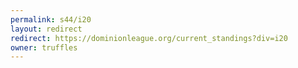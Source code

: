 ```yaml
---
permalink: s44/i20
layout: redirect
redirect: https://dominionleague.org/current_standings?div=i20
owner: truffles
---
```

